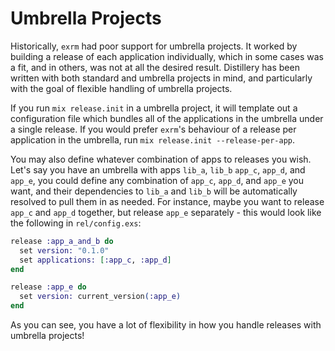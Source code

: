 # Umbrella Projects

Historically, `exrm` had poor support for umbrella projects. It worked by building a release
of each application individually, which in some cases was a fit, and in others, was not at
all the desired result. Distillery has been written with both standard and umbrella projects
in mind, and particularly with the goal of flexible handling of umbrella projects.

If you run `mix release.init` in a umbrella project, it will template out a configuration file
which bundles all of the applications in the umbrella under a single release. If you would prefer
`exrm`'s behaviour of a release per application in the umbrella, run `mix release.init --release-per-app`.

You may also define whatever combination of apps to releases you wish. Let's say you have an umbrella
with apps `lib_a`, `lib_b` `app_c`, `app_d`, and `app_e`, you could define any combination of `app_c`,
`app_d`, and `app_e` you want, and their dependencies to `lib_a` and `lib_b` will be automatically
resolved to pull them in as needed. For instance, maybe you want to release `app_c` and `app_d` together,
but release `app_e`  separately - this would look like the following in `rel/config.exs`:

```elixir
release :app_a_and_b do
  set version: "0.1.0"
  set applications: [:app_c, :app_d]
end

release :app_e do
  set version: current_version(:app_e)
end
```

As you can see, you have a lot of flexibility in how you handle releases with umbrella projects!
